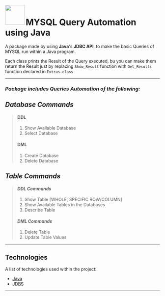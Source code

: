 <img align="left" height="64" width="64" src="https://cdn-icons-png.flaticon.com/512/14/14427.png" />

# MYSQL Query Automation using Java

A package made by using **Java**'s **JDBC API**, to make the basic Queries of MYSQL run within a Java program.

Each class prints the Result of the Query executed, bu you can make them return the Result just by replacing `Show_Result` function with `Get_Results` function declared in ``Extras.class`` 
***
### *Package includes Queries Automation of the following:*
## ***Database Commands***
>#### DDL
>1. Show Available Database
>2. Select Database
>#### DML
>1. Create Database
>2. Delete Database

## ***Table Commands***
>#### *DDL Commands*
>1. Show Table [WHOLE, SPECIFIC ROW/COLUMN]
>2. Show Available Tables in the Databases
>3. Describe Table
>#### *DML Commands*
>1. Delete Table
>2. Update Table Values
***
## Technologies

A list of technologies used within the project:
* [Java](https://www.java.com/en/) 
* [JDBS](https://www.javatpoint.com/jdbc-driver)
***
